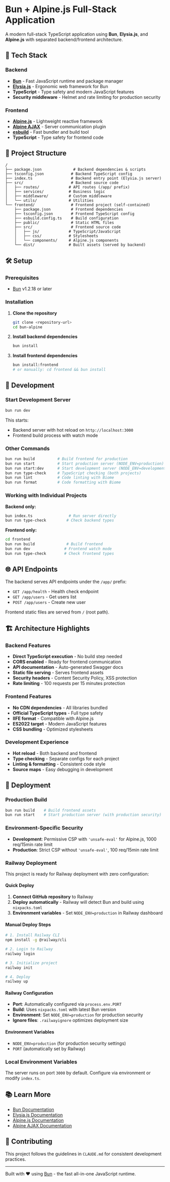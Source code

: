 # Bun + Alpine.js Full-Stack Application

A modern full-stack TypeScript application using **Bun**, **Elysia.js**, and **Alpine.js** with separated backend/frontend architecture.

## 🚀 Tech Stack

### Backend
- **[Bun](https://bun.sh)** - Fast JavaScript runtime and package manager
- **[Elysia.js](https://elysiajs.com/)** - Ergonomic web framework for Bun
- **TypeScript** - Type safety and modern JavaScript features
- **Security middleware** - Helmet and rate limiting for production security

### Frontend  
- **[Alpine.js](https://alpinejs.dev/)** - Lightweight reactive framework
- **[Alpine AJAX](https://alpine-ajax.js.org/)** - Server communication plugin
- **[esbuild](https://esbuild.github.io/)** - Fast bundler and build tool
- **TypeScript** - Type safety for frontend code

## 📁 Project Structure

```
/
├── package.json              # Backend dependencies & scripts
├── tsconfig.json            # Backend TypeScript config  
├── index.ts                 # Backend entry point (Elysia.js server)
├── src/                     # Backend source code
│   ├── routes/             # API routes (/app/ prefix)
│   ├── services/           # Business logic
│   ├── middleware/         # Custom middleware
│   └── utils/              # Utilities
└── frontend/                # Frontend project (self-contained)
    ├── package.json         # Frontend dependencies
    ├── tsconfig.json        # Frontend TypeScript config
    ├── esbuild.config.ts    # Build configuration
    ├── public/              # Static HTML files
    ├── src/                 # Frontend source code
    │   ├── js/             # TypeScript/JavaScript
    │   ├── css/            # Stylesheets
    │   └── components/     # Alpine.js components
    └── dist/               # Built assets (served by backend)
```

## 🛠️ Setup

### Prerequisites
- [Bun](https://bun.sh) v1.2.18 or later

### Installation

1. **Clone the repository**
   ```bash
   git clone <repository-url>
   cd bun-alpine
   ```

2. **Install backend dependencies**
   ```bash
   bun install
   ```

3. **Install frontend dependencies**
   ```bash
   bun install:frontend
   # or manually: cd frontend && bun install
   ```

## 🚦 Development

### Start Development Server
```bash
bun run dev
```
This starts:
- Backend server with hot reload on `http://localhost:3000`
- Frontend build process with watch mode

### Other Commands
```bash
bun run build          # Build frontend for production
bun run start          # Start production server (NODE_ENV=production)
bun run start:dev      # Start development server (NODE_ENV=development)
bun run type-check     # TypeScript checking (both projects)
bun run lint           # Code linting with Biome
bun run format         # Code formatting with Biome
```

### Working with Individual Projects

**Backend only:**
```bash
bun index.ts                # Run server directly
bun run type-check         # Check backend types
```

**Frontend only:**
```bash
cd frontend
bun run build              # Build frontend
bun run dev               # Frontend watch mode  
bun run type-check        # Check frontend types
```

## 🌐 API Endpoints

The backend serves API endpoints under the `/app/` prefix:

- `GET /app/health` - Health check endpoint
- `GET /app/users` - Get users list
- `POST /app/users` - Create new user

Frontend static files are served from `/` (root path).

## 🏗️ Architecture Highlights

### Backend Features
- **Direct TypeScript execution** - No build step needed
- **CORS enabled** - Ready for frontend communication
- **API documentation** - Auto-generated Swagger docs
- **Static file serving** - Serves frontend assets
- **Security headers** - Content Security Policy, XSS protection
- **Rate limiting** - 100 requests per 15 minutes protection

### Frontend Features  
- **No CDN dependencies** - All libraries bundled
- **Official TypeScript types** - Full type safety
- **IIFE format** - Compatible with Alpine.js
- **ES2022 target** - Modern JavaScript features
- **CSS bundling** - Optimized stylesheets

### Development Experience
- **Hot reload** - Both backend and frontend
- **Type checking** - Separate configs for each project
- **Linting & formatting** - Consistent code style
- **Source maps** - Easy debugging in development

## 🚀 Deployment

### Production Build
```bash
bun run build    # Build frontend assets
bun run start    # Start production server (with production security)
```

### Environment-Specific Security
- **Development**: Permissive CSP with `'unsafe-eval'` for Alpine.js, 1000 req/15min rate limit
- **Production**: Strict CSP without `'unsafe-eval'`, 100 req/15min rate limit

### Railway Deployment

This project is ready for Railway deployment with zero configuration:

#### Quick Deploy
1. **Connect GitHub repository** to Railway
2. **Deploy automatically** - Railway will detect Bun and build using `nixpacks.toml`
3. **Environment variables** - Set `NODE_ENV=production` in Railway dashboard

#### Manual Deploy Steps
```bash
# 1. Install Railway CLI
npm install -g @railway/cli

# 2. Login to Railway
railway login

# 3. Initialize project
railway init

# 4. Deploy
railway up
```

#### Railway Configuration
- **Port**: Automatically configured via `process.env.PORT`
- **Build**: Uses `nixpacks.toml` with latest Bun version
- **Environment**: Set `NODE_ENV=production` for production security
- **Ignore files**: `.railwayignore` optimizes deployment size

#### Environment Variables
- `NODE_ENV=production` (for production security settings)
- `PORT` (automatically set by Railway)

### Local Environment Variables
The server runs on port `3000` by default. Configure via environment or modify `index.ts`.

## 📚 Learn More

- [Bun Documentation](https://bun.sh/docs)
- [Elysia.js Documentation](https://elysiajs.com/introduction)
- [Alpine.js Documentation](https://alpinejs.dev/start-here)
- [Alpine AJAX Documentation](https://alpine-ajax.js.org/)

## 🤝 Contributing

This project follows the guidelines in `CLAUDE.md` for consistent development practices.

---

Built with ❤️ using [Bun](https://bun.sh) - the fast all-in-one JavaScript runtime.
